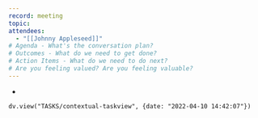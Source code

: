 ```yaml
---
record: meeting
topic: 
attendees: 
  - "[[Johnny Appleseed]]"
# Agenda - What's the conversation plan?
# Outcomes - What do we need to get done?
# Action Items - What do we need to do next?
# Are you feeling valued? Are you feeling valuable?
---
```

* 

```dataviewjs
dv.view("TASKS/contextual-taskview", {date: "2022-04-10 14:42:07"})
```
